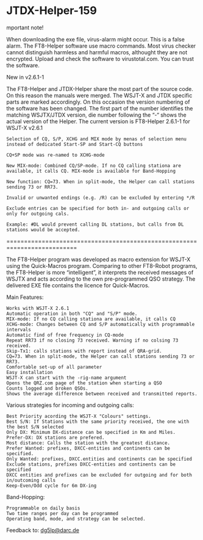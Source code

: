# JTDX-Helper-159

mportant note!

When downloading the exe file, virus-alarm might occur. This is a false alarm. The FT8-Helper software use macro commands. Most virus checker cannot distinguish harmless and harmful macros, althought they are not encrypted. Upload and check the software to virustotal.com. You can trust the software.

New in v2.6.1-1

The FT8-Helper and JTDX-Helper share the most part of the source code. On this reason the manuals were merged. The WSJT-X and JTDX specific parts are marked accordingly. On this occasion the version numbering of the software has been changed. The first part of the number identifies the matching WSJTX/JTDX version, die number following the “-“ shows the actual version of the Helper. The current version is FT8-Helper 2.6.1-1 for WSJT-X v2.6.1

    Selection of CQ, S/P, XCHG and MIX mode by menas of selection menu instead of dedicated Start-SP and Start-CQ buttons

    CQ+SP mode was re-named to XCHG-mode

    New MIX-mode: Combined CQ/SP-mode. If no CQ calling stationa are available, it calls CQ. MIX-mode is available for Band-Hopping

    New function: CQ=73. When in split-mode, the Helper can call stations sending 73 or RR73.

    Invalid or unwanted endings (e.g. /R) can be excluded by entering */R

    Exclude entries can be specified for both in- and outgoing calls or only for outgoing cals.

    Example: #DL would prevent calling DL stations, but calls from DL stations would be accepted.

==========================================================================

The FT8-Helper program was developed as macro extension for WSJT-X using the Quick-Macros program. Comparing to other FT8-Robot programs, the FT8-Helper is more “intelligent”, it interprets the received messages of WSJTX and acts according to the own pre-programmed QSO strategy. The delivered EXE file contains the licence for Quick-Macros.

Main Features:

    Works with WSJT-X 2.6.1
    Automatic operation in both "CQ" and "S/P" mode.
    MIX-mode: If no CQ calling stationa are available, it calls CQ
    XCHG-mode: Changes between CQ and S/P automatically with programmable intervals
    Automatic find of free frequency in CQ-mode
    Repeat RR73 if no closing 73 received. Warning if no colsing 73 received.
    Skip-Tx1: calls stations with report instead of QRA-grid.
    CQ=73. When in split-mode, the Helper can call stations sending 73 or RR73.
    Comfortable set-up of all parameter
    Easy installation
    WSJT-X can start with the -rig-name argument
    Opens the QRZ.com page of the station when starting a QSO
    Counts logged and broken QSOs.
    Shows the average difference between received and transmitted reports.

Various strategies for incoming and outgoing calls:

    Best Priority acording the WSJT-X "Colours" settings.
    Best S/N: If Stations with the same priority received, the one with the best S/N selected
    Only DX: Minimum DX-distance can be specified in Km and Miles.
    Prefer-DX: DX stations are prefered.
    Most distance: Calls the station with the greatest distance.
    Prefer Wanted: prefixes, DXCC-entities and continents can be specified.
    Only Wanted: prefixes, DXCC.entities and continents can be specified
    Exclude stations, prefixes DXCC-entities and continents can be specified
    DXCC entities and prefixes can be excluded for outgoing and for both in/outcoming calls
    Keep-Even/Odd cycle for 6m DX-ing

Band-Hopping:

    Programmable on daily basis
    Two time ranges per day can be programmed
    Operating band, mode, and strategy can be selected.

Feedback to: dg5lp@darc.de
